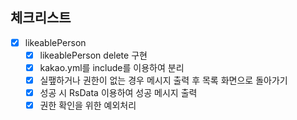 ## 체크리스트

- [x] likeablePerson
    - [x] likeablePerson delete 구현
    - [x] kakao.yml를 include를 이용하여 분리
    - [x] 실퍂하거나 권한이 없는 경우 메시지 출력 후 목록 화면으로 돌아가기
    - [x] 성공 시 RsData 이용하여 성공 메시지 출력
    - [x] 권한 확인을 위한 예외처리